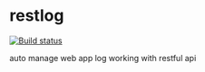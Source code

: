 # restlog

[![Build status][travis-image]][travis-url]

auto manage web app log working with restful api


[travis-image]: https://img.shields.io/travis/koajs/csrf.svg?style=flat-square
[travis-url]: https://travis-ci.org/air-cc/restlog.svg?branch=master

